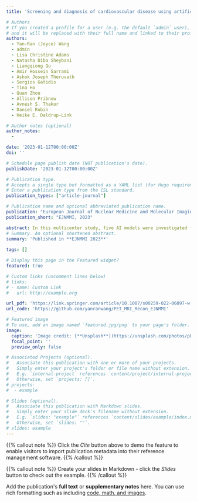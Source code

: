 ```yaml
---
title: 'Screening and diagnosis of cardiovascular disease using artificial intelligence-enabled cardiac magnetic resonance imaging'

# Authors
# If you created a profile for a user (e.g. the default `admin` user), write the username (folder name) here
# and it will be replaced with their full name and linked to their profile.
authors:
  - Yan‐Ran (Joyce) Wang
  - admin
  - Lisa Christine Adams
  - Natasha Diba Sheybani
  - Liangqiong Qu
  - Amir Hossein Sarrami
  - Ashok Joseph Theruvath
  - Sergios Gatidis
  - Tina Ho
  - Quan Zhou
  - Allison Pribnow
  - Avnesh S. Thakor
  - Daniel Rubin
  - Heike E. Daldrup‐Link

# Author notes (optional)
author_notes:
  - 

date: '2023-01-12T00:00:00Z'
doi: ''

# Schedule page publish date (NOT publication's date).
publishDate: '2023-01-12T00:00:00Z'

# Publication type.
# Accepts a single type but formatted as a YAML list (for Hugo requirements).
# Enter a publication type from the CSL standard.
publication_types: ["article-journal"]

# Publication name and optional abbreviated publication name.
publication: "European Journal of Nuclear Medicine and Molecular Imaging, 2023"
publication_short: "EJNMMI, 2023"

abstract: In this multicenter study, five AI models were investigated for restoring low-count whole-body PET/MRI, covering convolutional benchmarks — U-Net, enhanced deep super-resolution network (EDSR), generative adversarial network (GAN) — and the most cutting-edge image reconstruction transformer models in computer vision to date — Swin transformer image restoration network (SwinIR) and EDSR-ViT (vision transformer). The models were evaluated against six groups of count levels representing the simulated 75%, 50%, 25%, 12.5%, 6.25%, and 1% (extremely ultra-low-count) of the clinical standard 3 MBq/kg 18F-FDG dose. The comparisons were performed upon two independent cohorts — (1) a primary cohort from Stanford University and (2) a cross-continental external validation cohort from Tübingen University — in order to ensure the findings are generalizable. A total of 476 original count and simulated low-count whole-body PET/MRI scans were incorporated into this analysis.
# Summary. An optional shortened abstract.
summary: 'Published in **EJNMMI 2023**'
  
tags: []

# Display this page in the Featured widget?
featured: true

# Custom links (uncomment lines below)
# links:
# - name: Custom Link
#   url: http://example.org

url_pdf: 'https://link.springer.com/article/10.1007/s00259-022-06097-w'
url_code: 'https://github.com/yanranwang/PET_MRI_Recon_EJNMMI'

# Featured image
# To use, add an image named `featured.jpg/png` to your page's folder.
image:
  caption: 'Image credit: [**Unsplash**](https://unsplash.com/photos/pLCdAaMFLTE)'
  focal_point: ''
  preview_only: false

# Associated Projects (optional).
#   Associate this publication with one or more of your projects.
#   Simply enter your project's folder or file name without extension.
#   E.g. `internal-project` references `content/project/internal-project/index.md`.
#   Otherwise, set `projects: []`.
# projects:
#  - example

# Slides (optional).
#   Associate this publication with Markdown slides.
#   Simply enter your slide deck's filename without extension.
#   E.g. `slides: "example"` references `content/slides/example/index.md`.
#   Otherwise, set `slides: ""`.
# slides: example
---
```


{{% callout note %}}
Click the _Cite_ button above to demo the feature to enable visitors to import publication metadata into their reference management software.
{{% /callout %}}

{{% callout note %}}
Create your slides in Markdown - click the _Slides_ button to check out the example.
{{% /callout %}}

Add the publication's **full text** or **supplementary notes** here. You can use rich formatting such as including [code, math, and images](https://docs.hugoblox.com/content/writing-markdown-latex/).
